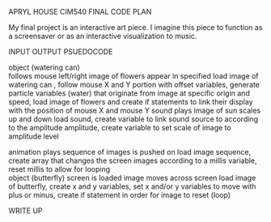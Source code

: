 APRYL HOUSE CIM540 FINAL 
CODE PLAN 

My final project is an interactive art piece. I imagine this piece to function as a screensaver or as an interactive visualization to music. 
	
INPUT						OUTPUT										PSUEDOCODE 

object (watering can)	
follows mouse left/right    image of flowers appear in specified 		load image of watering can , follow mouse X and Y
							portion										with offset variables, generate particle variables (water) that 																		originate from image at specific origin and speed, load image 																		  of flowers and create if statements to link their display with 
																		the position of mouse X and mouse Y
sound
plays						image of sun scales up and down 			load sound, create variable to link sound source to 
							according to the amplitude 					amplitude, create variable to set scale of image to amplitude 																		  level 

animation
plays						sequence of images is pushed on				load image sequence, create array that changes 
							the screen 									images according to a millis variable, reset 
																		millis to allow for looping  
object (butterfly)
screen is loaded			image moves across screen					load image of butterfly, create x and y variables, set x 
																		and/or y variables to move with plus or minus, create 
																		if statement in order for image to reset (loop) 
																		
WRITE UP

 
    